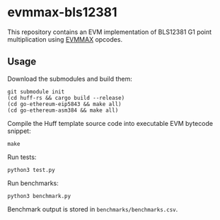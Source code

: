 # evmmax-bls12381

This repository contains an EVM implementation of BLS12381 G1 point multiplication using [EVMMAX](link) opcodes.

## Usage

Download the submodules and build them:
```
git submodule init
(cd huff-rs && cargo build --release)
(cd go-ethereum-eip5843 && make all)
(cd go-ethereum-asm384 && make all)
```

Compile the Huff template source code into executable EVM bytecode snippet:
```
make
```

Run tests:
```
python3 test.py
```

Run benchmarks:
```
python3 benchmark.py
```

Benchmark output is stored in `benchmarks/benchmarks.csv`.
